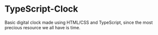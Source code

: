 # TypeScript-Clock
Basic digital clock made using HTML/CSS and TypeScript, since the most precious resource we all have is time.
